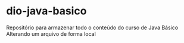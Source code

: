 # dio-java-basico
Repositório para armazenar todo o conteúdo do curso de Java Básico
Alterando um arquivo de forma local